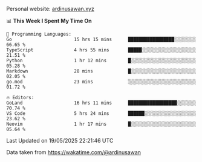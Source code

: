 Personal website: [ardinusawan.xyz](https://ardinusawan.xyz)

<!--START_SECTION:waka-->
📊 **This Week I Spent My Time On** 

```text
💬 Programming Languages: 
Go                       15 hrs 15 mins      █████████████████░░░░░░░░   66.65 % 
TypeScript               4 hrs 55 mins       █████░░░░░░░░░░░░░░░░░░░░   21.51 % 
Python                   1 hr 12 mins        █░░░░░░░░░░░░░░░░░░░░░░░░   05.28 % 
Markdown                 28 mins             █░░░░░░░░░░░░░░░░░░░░░░░░   02.05 % 
go.mod                   23 mins             ░░░░░░░░░░░░░░░░░░░░░░░░░   01.72 % 

🔥 Editors: 
GoLand                   16 hrs 11 mins      ██████████████████░░░░░░░   70.74 % 
VS Code                  5 hrs 24 mins       ██████░░░░░░░░░░░░░░░░░░░   23.62 % 
Neovim                   1 hr 17 mins        █░░░░░░░░░░░░░░░░░░░░░░░░   05.64 % 
```


 Last Updated on 19/05/2025 22:21:46 UTC
<!--END_SECTION:waka-->
Data taken from https://wakatime.com/@ardinusawan

